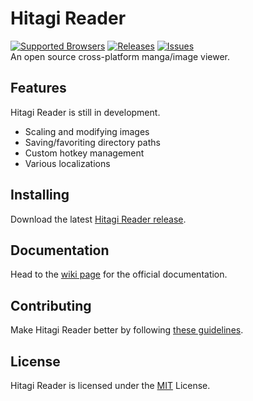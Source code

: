 Hitagi Reader
=============
[![Supported Browsers](https://img.shields.io/badge/platforms-win%20|%20osx%20|%20linux-green.svg?style=flat-square)](https://github.com/gimu/hitagi-reader/releases) [![Releases](https://img.shields.io/github/release/gimu/hitagi-reader.svg?style=flat-square)](https://github.com/gimu/hitagi-reader/releases) [![Issues](https://img.shields.io/github/issues/gimu/hitagi-reader.svg?style=flat-square)](https://github.com/gimu/hitagi-reader/issues)                                    
An open source cross-platform manga/image viewer.

## Features
Hitagi Reader is still in development.

- Scaling and modifying images
- Saving/favoriting directory paths
- Custom hotkey management
- Various localizations

## Installing
Download the latest [Hitagi Reader release](https://github.com/gimu/hitagi-reader/releases).

## Documentation
Head to the [wiki page](https://github.com/gimu/hitagi-reader/wiki) for the official documentation.

## Contributing
Make Hitagi Reader better by following [these guidelines](https://github.com/gimu/hitagi-reader/blob/master/CONTRIBUTING.md).

## License
Hitagi Reader is licensed under the [MIT](http://opensource.org/licenses/MIT) License.